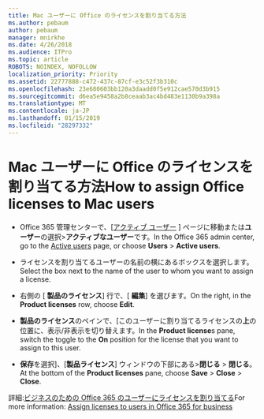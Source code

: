 ```yaml
---
title: Mac ユーザーに Office のライセンスを割り当てる方法
ms.author: pebaum
author: pebaum
manager: mnirkhe
ms.date: 4/26/2018
ms.audience: ITPro
ms.topic: article
ROBOTS: NOINDEX, NOFOLLOW
localization_priority: Priority
ms.assetid: 22777888-c472-437c-87cf-e3c52f3b310c
ms.openlocfilehash: 23e680603bb120a3daadd0f5e912cae570d3b915
ms.sourcegitcommit: d6ea5e9458a2b8ceaab3ac4bd483e1130b9a398a
ms.translationtype: MT
ms.contentlocale: ja-JP
ms.lasthandoff: 01/15/2019
ms.locfileid: "28297332"
---
```

# <a name="how-to-assign-office-licenses-to-mac-users"></a><span data-ttu-id="61a1f-102">Mac ユーザーに Office のライセンスを割り当てる方法</span><span class="sxs-lookup"><span data-stu-id="61a1f-102">How to assign Office licenses to Mac users</span></span>

- <span data-ttu-id="61a1f-103">Office 365 管理センターで、[[アクティブ ユーザー](https://go.microsoft.com/fwlink/p/?linkid=834822) ] ページに移動または**ユーザー**の選択\>**アクティブなユーザー**です。</span><span class="sxs-lookup"><span data-stu-id="61a1f-103">In the Office 365 admin center, go to the [Active users](https://go.microsoft.com/fwlink/p/?linkid=834822) page, or choose **Users** \> **Active users**.</span></span>
    
- <span data-ttu-id="61a1f-104">ライセンスを割り当てるユーザーの名前の横にあるボックスを選択します。</span><span class="sxs-lookup"><span data-stu-id="61a1f-104">Select the box next to the name of the user to whom you want to assign a license.</span></span>
    
- <span data-ttu-id="61a1f-105">右側の [ **製品のライセンス**] 行で、[ **編集**] を選びます。</span><span class="sxs-lookup"><span data-stu-id="61a1f-105">On the right, in the **Product licenses** row, choose **Edit**.</span></span>
    
- <span data-ttu-id="61a1f-106">**製品のライセンス**のペインで、[このユーザーに割り当てるライセンスの**上**の位置に、表示/非表示を切り替えます。</span><span class="sxs-lookup"><span data-stu-id="61a1f-106">In the **Product license**s pane, switch the toggle to the **On** position for the license that you want to assign to this user.</span></span> 
    
- <span data-ttu-id="61a1f-107">**保存**を選択]、[**製品ライセンス**] ウィンドウの下部にある\>**閉じる** \> **閉じる**。</span><span class="sxs-lookup"><span data-stu-id="61a1f-107">At the bottom of the **Product licenses** pane, choose **Save** \> **Close** \> **Close**.</span></span>
    
<span data-ttu-id="61a1f-108">詳細:[ビジネスのための Office 365 のユーザーにライセンスを割り当てる](.md)</span><span class="sxs-lookup"><span data-stu-id="61a1f-108">For more information: [Assign licenses to users in Office 365 for business](.md)</span></span>
  

